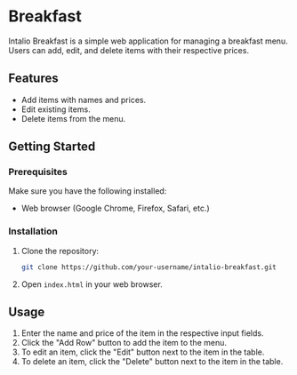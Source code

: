 
# Breakfast

Intalio Breakfast is a simple web application for managing a breakfast menu. Users can add, edit, and delete items with their respective prices.

## Features

- Add items with names and prices.
- Edit existing items.
- Delete items from the menu.

## Getting Started

### Prerequisites

Make sure you have the following installed:

- Web browser (Google Chrome, Firefox, Safari, etc.)

### Installation

1. Clone the repository:

   ```bash
   git clone https://github.com/your-username/intalio-breakfast.git
   ```

2. Open `index.html` in your web browser.

## Usage

1. Enter the name and price of the item in the respective input fields.
2. Click the "Add Row" button to add the item to the menu.
3. To edit an item, click the "Edit" button next to the item in the table.
4. To delete an item, click the "Delete" button next to the item in the table.
